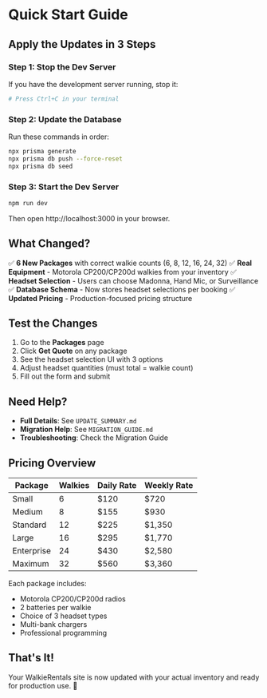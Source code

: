 # Quick Start Guide

## Apply the Updates in 3 Steps

### Step 1: Stop the Dev Server
If you have the development server running, stop it:
```bash
# Press Ctrl+C in your terminal
```

### Step 2: Update the Database
Run these commands in order:
```bash
npx prisma generate
npx prisma db push --force-reset
npx prisma db seed
```

### Step 3: Start the Dev Server
```bash
npm run dev
```

Then open http://localhost:3000 in your browser.

## What Changed?

✅ **6 New Packages** with correct walkie counts (6, 8, 12, 16, 24, 32)
✅ **Real Equipment** - Motorola CP200/CP200d walkies from your inventory
✅ **Headset Selection** - Users can choose Madonna, Hand Mic, or Surveillance
✅ **Database Schema** - Now stores headset selections per booking
✅ **Updated Pricing** - Production-focused pricing structure

## Test the Changes

1. Go to the **Packages** page
2. Click **Get Quote** on any package
3. See the headset selection UI with 3 options
4. Adjust headset quantities (must total = walkie count)
5. Fill out the form and submit

## Need Help?

- **Full Details**: See `UPDATE_SUMMARY.md`
- **Migration Help**: See `MIGRATION_GUIDE.md`
- **Troubleshooting**: Check the Migration Guide

## Pricing Overview

| Package | Walkies | Daily Rate | Weekly Rate |
|---------|---------|------------|-------------|
| Small   | 6       | $120       | $720        |
| Medium  | 8       | $155       | $930        |
| Standard| 12      | $225       | $1,350      |
| Large   | 16      | $295       | $1,770      |
| Enterprise| 24    | $430       | $2,580      |
| Maximum | 32      | $560       | $3,360      |

Each package includes:
- Motorola CP200/CP200d radios
- 2 batteries per walkie
- Choice of 3 headset types
- Multi-bank chargers
- Professional programming

## That's It!

Your WalkieRentals site is now updated with your actual inventory and ready for production use. 🎉
